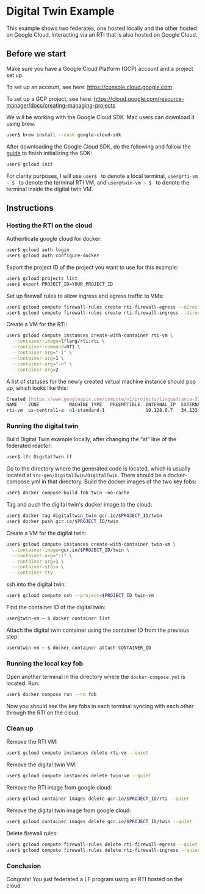# Digital Twin Example

This example shows two federates, one hosted locally and the other hosted on Google Cloud, interacting via an RTI that is also hosted on Google Cloud.

## Before we start

Make sure you have a Google Cloud Platform (GCP) account and a project set up. 

To set up an account, see here:
https://console.cloud.google.com

To set up a GCP project, see here:
https://cloud.google.com/resource-manager/docs/creating-managing-projects

We will be working with the Google Cloud SDK. Mac users can download it using brew.

```bash
user$ brew install --cask google-cloud-sdk
```

After downloading the Google Cloud SDK, do the following and follow the [guide](
https://cloud.google.com/sdk/docs/quickstart) to finish initializing the SDK:

```bash
user$ gcloud init
```

For clarity purposes, I will use `user$ ` to denote a local terminal, `user@rti-vm ~ $ ` to denote the terminal RTI VM, and `user@twin-vm ~ $ ` to denote the terminal inside the digital twin VM. 


## Instructions

### Hosting the RTI on the cloud

Authenticate google cloud for docker:
```bash
user$ gcloud auth login
user$ gcloud auth configure-docker
```

Export the project ID of the project you want to use for this example:
```bash
user$ gcloud projects list
user$ export PROJECT_ID=YOUR_PROJECT_ID
```

Set up firewall rules to allow ingress and egress traffic to VMs:
```bash
user$ gcloud compute firewall-rules create rti-firewall-egress --direction=egress --action=allow --rules=all
user$ gcloud compute firewall-rules create rti-firewall-ingress --direction=ingress --action=allow --rules=all
```

Create a VM for the RTI:
```bash
user$ gcloud compute instances create-with-container rti-vm \
  --container-image=lflang/rti:rti \
  --container-command=RTI \
  --container-arg="-i" \
  --container-arg=1 \
  --container-arg="-n" \
  --container-arg=2
```

A list of statuses for the newly created virtual machine instance should pop up, which looks like this:
```bash
Created [https://www.googleapis.com/compute/v1/projects/linguafranca-333319/zones/us-central1-a/instances/rti-vm].
NAME    ZONE           MACHINE_TYPE   PREEMPTIBLE  INTERNAL_IP  EXTERNAL_IP     STATUS
rti-vm  us-central1-a  n1-standard-1               10.128.0.7   34.133.143.163  RUNNING
```

### Running the digital twin

Build Digital Twin example locally, after changing the “at” line of the federated reactor:
```bash
user$ lfc DigitalTwin.lf
```

Go to the directory where the generated code is located, which is usually located at `src-gen/DigitalTwin/DigitalTwin`. There should be a docker-compose.yml in that directory. Build the docker images of the two key fobs:
```bash
user$ docker compose build fob twin —no-cache
```

Tag and push the digital twin's docker image to the cloud:
```bash
user$ docker tag digitaltwin_twin gcr.io/$PROJECT_ID/twin
user$ docker push gcr.io/$PROJECT_ID/twin
```

Create a VM for the digital twin:
```bash
user$ gcloud compute instances create-with-container twin-vm \
  --container-image=gcr.io/$PROJECT_ID/twin \
  --container-arg="-i" \
  --container-arg=1 \
  --container-stdin \
  --container-tty
```

ssh into the digital twin:
```bash
user$ gcloud compute ssh --project=$PROJECT_ID twin-vm
```

Find the container ID of the digital twin:
```bash
user@twin-vm ~ $ docker container list
```

Attach the digital twin container using the container ID from the previous step:
```bash
user@twin-vm ~ $ docker container attach CONTAINER_ID
```

### Running the local key fob

Open another terminal in the directory where the `docker-compose.yml` is located. Run:
```bash
user$ docker compose run --rm fob
```

Now you should see the key fobs in each terminal syncing with each other through the RTI on the cloud.

### Clean up

Remove the RTI VM:
```bash
user$ gcloud compute instances delete rti-vm --quiet
```

Remove the digital twin VM:
```bash
user$ gcloud compute instances delete twin-vm --quiet
```

Remove the RTI image from google cloud:
```bash
user$ gcloud container images delete gcr.io/$PROJECT_ID/rti --quiet
```

Remove the digital twin image from google cloud:
```bash
user$ gcloud container images delete gcr.io/$PROJECT_ID/twin --quiet
```

Delete firewall rules:
```bash
user$ gcloud compute firewall-rules delete rti-firewall-egress --quiet
user$ gcloud compute firewall-rules delete rti-firewall-ingress --quiet
```

### Conclusion

Congrats! You just federated a LF program using an RTI hosted on the cloud.

